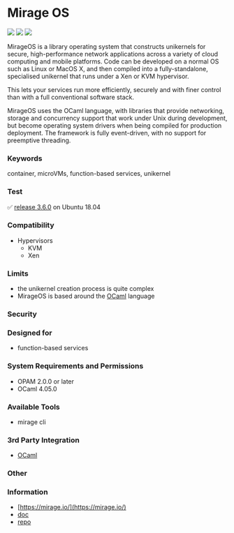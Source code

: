 # Mirage OS
<img src="https://img.shields.io/github/stars/mirage/mirage">
<img src="https://img.shields.io/github/forks/mirage/mirage">
<img src="https://img.shields.io/github/issues/mirage/mirage">

MirageOS is a library operating system that constructs unikernels for secure, high-performance network applications across a variety of cloud computing and mobile platforms. Code can be developed on a normal OS such as Linux or MacOS X, and then compiled into a fully-standalone, specialised unikernel that runs under a Xen or KVM hypervisor.

This lets your services run more efficiently, securely and with finer control than with a full conventional software stack.

MirageOS uses the OCaml language, with libraries that provide networking, storage and concurrency support that work under Unix during development, but become operating system drivers when being compiled for production deployment. The framework is fully event-driven, with no support for preemptive threading.

### Keywords
container, microVMs, function-based services, unikernel

### Test
✅ [release 3.6.0](https://github.com/mirage/mirage/releases/tag/v3.6.0) on Ubuntu 18.04

### Compatibility
- Hypervisors
  - KVM
  - Xen

### Limits
- the unikernel creation process is quite complex
- MirageOS is based around the [OCaml](http://ocaml.org/) language

### Security

### Designed for
- function-based services

### System Requirements and Permissions
- OPAM 2.0.0 or later
- OCaml 4.05.0 

### Available Tools
- mirage cli

### 3rd Party Integration
- [OCaml](http://ocaml.org/)

### Other

### Information
- [https://mirage.io/](https://mirage.io/)
- [doc](https://mirage.io/docs/)
- [repo](https://github.com/mirage/mirage)
